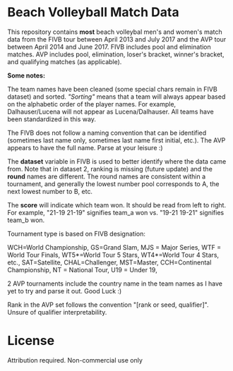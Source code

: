 # Beach Volleyball Match Data

This repository contains **most** beach volleybal men's and women's match data from the FIVB tour between April 2013 and July 2017 and the AVP tour between April 2014 and June 2017. FIVB includes pool and elimination matches. AVP includes pool, elimination, loser's bracket, winner's bracket, and qualifying matches (as applicable).

**Some notes:**

The team names have been cleaned (some special chars remain in FIVB dataset) and sorted. 
*"Sorting"* means that a team will always appear based on the alphabetic order of the player names. For example, Dalhauser/Lucena will not appear as Lucena/Dalhauser. All teams have been standardized in this way.

The FIVB does not follow a naming convention that can be identified (sometimes last name only, sometimes last name first initial, etc.). The AVP appears to have the full name. Parse at your leisure :)

The **dataset** variable in FIVB is used to better identify where the data came from. Note that in dataset 2, ranking is missing (future update) and the **round** names are different. The round names are consistent within a tournament, and generally the lowest number pool corresponds to A, the next lowest number to B, etc.

The **score** will indicate which team won. It should be read from left to right. For example, "21-19 21-19" signifies team_a won vs. "19-21 19-21" signifies team_b won.

Tournament type is based on FIVB designation:

WCH=World Championship, GS=Grand Slam, MJS = Major Series, WTF = World Tour Finals, WT5*=World Tour 5 Stars, WT4*=World Tour 4 Stars,  etc., SAT=Satellite, CHAL=Challenger, MST=Master, CCH=Continental Championship, NT = National Tour, U19 = Under 19, 

2 AVP tournaments include the country name in the team names as I have yet to try and parse it out. Good Luck :)

Rank in the AVP set follows the convention "[rank or seed, qualifier]". Unsure of qualifier interpretability.

# License
Attribution required. Non-commercial use only
